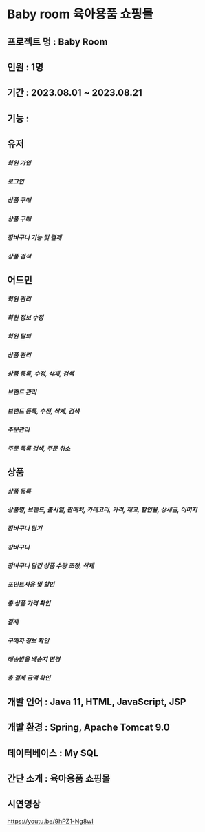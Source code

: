 # Baby room 육아용품 쇼핑몰

## 프로젝트 명 : Baby Room
## 인원 : 1명
## 기간 : 2023.08.01 ~ 2023.08.21
## 기능 :
   ## 유저
 ##### 회원 가입
 ##### 로그인
 ##### 상품 구매
 ##### 상품 구매
 ##### 장바구니 기능 및 결제
 ##### 상품 검색
 
   ## 어드민
##### 회원 관리
##### 회원 정보 수정
##### 회원 탈퇴
##### 상품 관리
##### 상품 등록, 수정, 삭제, 검색
##### 브랜드 관리
##### 브랜드 등록, 수정, 삭제, 검색
##### 주문관리
##### 주문 목록 검색, 주문 취소

 ##  상품
##### 상품 등록
##### 상품명, 브랜드, 출시일, 판매처, 카테고리, 가격, 재고, 할인율, 상세글, 이미지
##### 장바구니 담기
##### 장바구니
##### 장바구니 담긴 상품 수량 조정, 삭제
##### 포인트사용 및 할인
##### 총 상품 가격 확인
##### 결제
##### 구매자 정보 확인
##### 배송받을 배송지 변경
##### 총 결제 금액 확인
 ## 개발 언어 : Java 11, HTML, JavaScript, JSP
 ## 개발 환경 : Spring, Apache Tomcat 9.0
 ## 데이터베이스 : My SQL
 ## 간단 소개 : 육아용품 쇼핑몰
 ## 시연영상 
https://youtu.be/9hPZ1-Ng8wI
